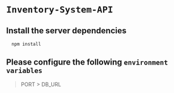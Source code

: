 # `Inventory-System-API`

## Install the server dependencies 
```nodejs
  npm install
```
## Please configure the following `environment variables`
> PORT > DB_URL